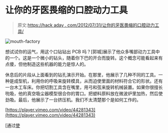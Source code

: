 # 让你的牙医畏缩的口腔动力工具

> 原文:[https://hack aday . com/2012/07/31/让你的牙医畏缩的口腔动力工具/](https://hackaday.com/2012/07/31/mouth-powered-tools-that-will-make-your-dentist-cringe/)

![](../Images/5631ab9ef6cd0fc9fa0376bb1525218d.png "mouth-factory")

想试试你的运气，用这个口钻钻出 PCB 吗？[郭城]展示了他众多嘴部动力工具中的一个。这是一个微小的钻头，随着你下巴的开合而旋转。这个概念可能看起来有点傻，但他制造这些机器的能力是惊人的。

休息后的片段从上面看到的钻孔演示开始。在那里，他展示了几种不同的工具。一种是成型机，利用你的呼吸来旋转模具，从而迫使里面的材料符合它的形状。还有一台木工车床。你把切割工具含在嘴里，用弓和弦来旋转机械装置。如果你很擅长吮吸，他的真空吸尘器模型很合你的胃口。把塑料原料放在微波炉里加热，然后使劲吸。最后，他展示了一台挤压机。我们不太清楚那个是如何工作的。

[https://player.vimeo.com/video/44281343](https://player.vimeo.com/video/44281343)

[通过[使](http://blog.makezine.com/2012/07/26/mouth-powered-tools/)